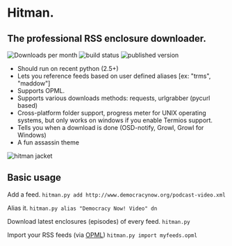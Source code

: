 Hitman.
=======
The professional RSS enclosure downloader.
-------------------------------------------
![Downloads per month](https://img.shields.io/pypi/dm/Django.svg
 ) ![build status](https://api.travis-ci.org/jrabbit/hitman.svg) ![published version](https://img.shields.io/pypi/v/nine.svg)

+   Should run on recent python (2.5+)
+   Lets you reference feeds based on user defined aliases [ex: "trms", "maddow"]
+   Supports OPML.
+   Supports various downloads methods: requests, urlgrabber (pycurl based)
+   Cross-platform folder support, progress meter for UNIX operating systems, but only works on windows if you enable Termios support.
+   Tells you when a download is done (OSD-notify, Growl, Growl for Windows)
+   A fun assassin theme

![hitman jacket](http://upload.wikimedia.org/wikipedia/en/7/76/Hit_mancons.jpg)

Basic usage
-----------

Add a feed.
`hitman.py add http://www.democracynow.org/podcast-video.xml`

Alias it.
`hitman.py alias "Democracy Now! Video" dn`

Download latest enclosures (episodes) of every feed.
`hitman.py`

Import your RSS feeds (via [OPML](http://support.google.com/reader/bin/answer.py?hl=en&answer=70572))
`hitman.py import myfeeds.opml`
